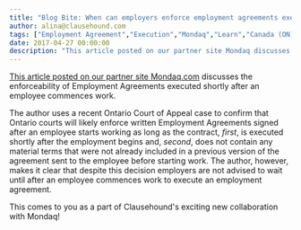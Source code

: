 ```yaml
---
title: "Blog Bite: When can employers enforce employment agreements executed after an employee commences work?"
author: alina@clausehound.com
tags: ["Employment Agreement","Execution","Mondaq","Learn","Canada (ON)"]
date: 2017-04-27 00:00:00
description: "This article posted on our partner site Mondaq discusses the enforceability of Employment Agreements executed shortly after an employee commences work."
---
```


[This article posted on our partner site Mondaq.com](http://www.mondaq.com/canada/x/589518/employment+litigation+tribunals/Can+An+Employment+Agreement+Executed+After+The+Employee+Starts+Work+Be+Enforced+The+Ontario+Court+Of+Appeal+Says+Yes) discusses the enforceability of Employment Agreements executed shortly after an employee commences work. 

The author uses a recent Ontario Court of Appeal case to confirm that Ontario courts will likely enforce written Employment Agreements signed after an employee starts working as long as the contract, *first*, is executed shortly after the employment begins and, *second*, does not contain any material terms that were not already included in a previous version of the agreement sent to the employee before starting work. The author, however, makes it clear that despite this decision employers are not advised to wait until after an employee commences work to execute an employment agreement.

This comes to you as a part of Clausehound's exciting new collaboration with Mondaq!

